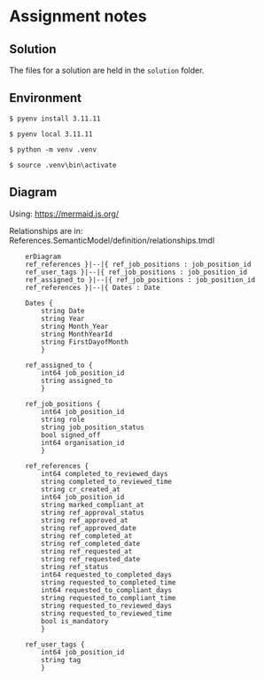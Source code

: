 # Assignment notes

## Solution

The files for a solution are held in the `solution` folder.



## Environment

`$ pyenv install 3.11.11`

`$ pyenv local 3.11.11`

`$ python -m venv .venv`

`$ source .venv\bin\activate`

## Diagram
Using: https://mermaid.js.org/

Relationships are in: References.SemanticModel/definition/relationships.tmdl

```mermaid
    erDiagram
    ref_references }|--|{ ref_job_positions : job_position_id
    ref_user_tags }|--|{ ref_job_positions : job_position_id
    ref_assigned_to }|--|{ ref_job_positions : job_position_id
    ref_references }|--|{ Dates : Date
    
    Dates {
        string Date
        string Year
        string Month_Year
        string MonthYearId
        string FirstDayofMonth 
        }
    
    ref_assigned_to {
        int64 job_position_id
        string assigned_to 
        }
    
    ref_job_positions {
        int64 job_position_id
        string role
        string job_position_status
        bool signed_off
        int64 organisation_id 
        }
    
    ref_references {
        int64 completed_to_reviewed_days
        string completed_to_reviewed_time
        string cr_created_at
        int64 job_position_id
        string marked_compliant_at
        string ref_approval_status
        string ref_approved_at
        string ref_approved_date
        string ref_completed_at
        string ref_completed_date
        string ref_requested_at
        string ref_requested_date
        string ref_status
        int64 requested_to_completed_days
        string requested_to_completed_time
        int64 requested_to_compliant_days
        string requested_to_compliant_time
        string requested_to_reviewed_days
        string requested_to_reviewed_time
        bool is_mandatory 
        }
    
    ref_user_tags {
        int64 job_position_id
        string tag 
        }
```



